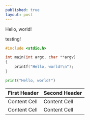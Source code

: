 ```yaml
---
published: true
layout: post
---
```


Hello, world!

testing!

~~~ c
#include <stdio.h>

int main(int argc, char **argv)
{
    printf("Hello, world!\n");
}
~~~

~~~python
print("Hello, world!")
~~~

| First Header  | Second Header |
| ------------- | ------------- |
| Content Cell  | Content Cell  |
| Content Cell  | Content Cell  |